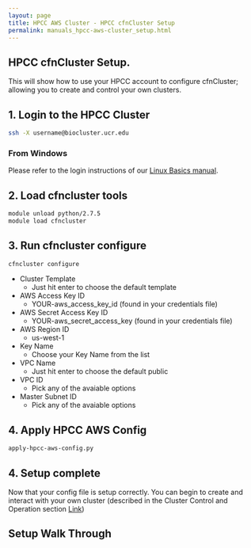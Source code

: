 ```yaml
---
layout: page
title: HPCC AWS Cluster - HPCC cfnCluster Setup 
permalink: manuals_hpcc-aws-cluster_setup.html
---
```


## HPCC cfnCluster Setup.
This will show how to use your HPCC account to configure cfnCluster; allowing you to create and control your own clusters.

## 1. Login to the HPCC Cluster

```bash
ssh -X username@biocluster.ucr.edu
```

### From Windows
Please refer to the login instructions of our [Linux Basics manual](manuals_linux-basics_intro.html#windows).


## 2. Load cfncluster tools

```bash
module unload python/2.7.5
module load cfncluster
```

## 3. Run cfncluster configure

```bash
cfncluster configure
```

* Cluster Template
  * Just hit enter to choose the default template
* AWS Access Key ID
  * YOUR-aws_access_key_id (found in your credentials file)
* AWS Secret Access Key ID 
  * YOUR-aws_secret_access_key (found in your credentials file)
* AWS Region ID
  * us-west-1
* Key Name
  * Choose your Key Name from the list
* VPC Name
  * Just hit enter to choose the default public
* VPC ID
  * Pick any of the avaiable options
* Master Subnet ID
  * Pick any of the avaiable options


## 4. Apply HPCC AWS Config

```bash
apply-hpcc-aws-config.py
```

## 4. Setup complete

Now that your config file is setup correctly. You can begin to create and interact with your own cluster (described in the Cluster Control and Operation section [Link](manuals_hpcc-aws-cluster_operation.html))

## Setup Walk Through

<script src="https://asciinema.org/a/RtQN15IaLyNr4t3Tj27fMxKB0.js" id="asciicast-RtQN15IaLyNr4t3Tj27fMxKB0" async data-autoplay="false" data-size="small" data-speed="3"></script>
